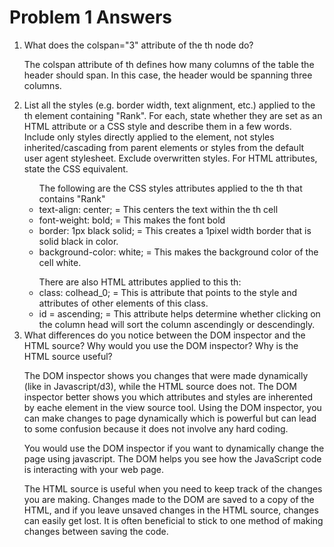 <h1>Problem 1 Answers</h1>

<ol>
<li>What does the colspan="3" attribute of the th node do?</li>

The colspan attribute of th defines how many columns of the table the header should span. In this case, the header would be spanning three columns.

<li>List all the styles (e.g. border width, text alignment, etc.) applied to the th element containing "Rank". For each, state whether they are set as an HTML attribute or a CSS style and describe them in a few words. Include only styles directly applied to the element, not styles inherited/cascading from parent elements or styles from the default user agent stylesheet. Exclude overwritten styles. For HTML attributes, state the CSS equivalent.</li>

<ul>The following are the CSS styles attributes applied to the th that contains "Rank"
<li>text-align: center; = This centers the text within the th cell</li>
<li>font-weight: bold; = This makes the font bold</li>
<li>border: 1px black solid; = This creates a 1pixel width border that is solid black in color.</li>
<li>background-color: white; = This makes the background color of the cell white.</li>
</ul>

<ul>There are also HTML attributes applied to this th:
<li>class: colhead_0; = This is attribute that points to the style and attributes of other elements of this class.</li>
<li>id = ascending; = This attribute helps determine whether clicking on the column head will sort the column ascendingly or descendingly.</li>
</ul>


<li>What differences do you notice between the DOM inspector and the HTML source? Why would you use the DOM inspector? Why is the HTML source useful?</li>

The DOM inspector shows you changes that were made dynamically (like in Javascript/d3), while the HTML source does not. The DOM inspector better shows you which attributes and styles are inherented by eache element in the view source tool. Using the DOM inspector, you can make changes to page dynamically which is powerful but can lead to some confusion because it does not involve any hard coding. 

You would use the DOM inspector if you want to dynamically change the page using javascript. The DOM helps you see how the JavaScript code is interacting with your web page.

The HTML source is useful when you need to keep track of the changes you are making. Changes made to the DOM are saved to a copy of the HTML, and if you leave unsaved changes in the HTML source, changes can easily get lost. It is often beneficial to stick to one method of making changes between saving the code.

</ol>
